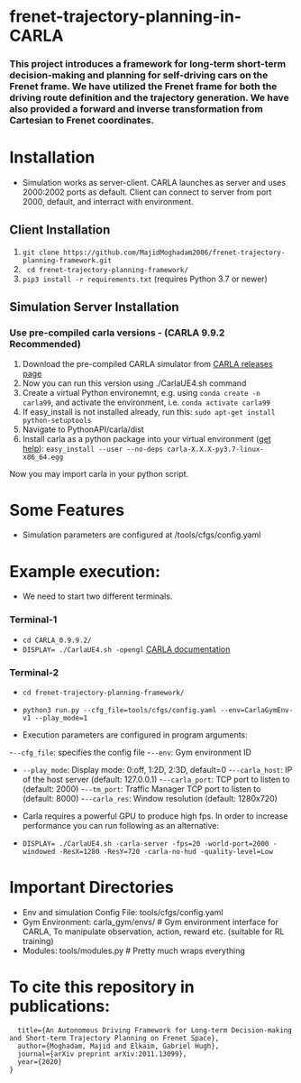 # frenet-trajectory-planning-in-CARLA
### This project introduces a framework for long-term short-term decision-making and planning for self-driving cars on the Frenet frame. We have utilized the Frenet frame for both the driving route definition and the trajectory generation. We have also provided a forward and inverse transformation from Cartesian to Frenet coordinates.

# Installation
- Simulation works as server-client. CARLA launches as server and uses 2000:2002 ports as default. Client can connect to server from port 2000, default, and interract with environment.

## Client Installation
1. ```git clone https://github.com/MajidMoghadam2006/frenet-trajectory-planning-framework.git```
2. ``` cd frenet-trajectory-planning-framework/```
3. ``` pip3 install -r requirements.txt ``` (requires Python 3.7 or newer)

## Simulation Server Installation
###  Use pre-compiled carla versions - (CARLA 9.9.2 Recommended)
1. Download the pre-compiled CARLA simulator from [CARLA releases page](https://github.com/carla-simulator/carla/releases)
2. Now you can run this version using ./CarlaUE4.sh command
3. Create a virtual Python environemnt, e.g. using ```conda create -n carla99```, and activate the environment, i.e. ```conda activate carla99```
4. If easy_install is not installed already, run this: ```sudo apt-get install python-setuptools```
5. Navigate to PythonAPI/carla/dist
6. Install carla as a python package into your virtual environment ([get help](https://carla.readthedocs.io/en/latest/build_system/)): ```easy_install --user --no-deps carla-X.X.X-py3.7-linux-x86_64.egg```

Now you may import carla in your python script.

# Some Features

- Simulation parameters are configured at /tools/cfgs/config.yaml

# Example execution:
- We need to start two different terminals. 
### Terminal-1
- ```cd CARLA_0.9.9.2/```
- ```DISPLAY= ./CarlaUE4.sh -opengl```
[CARLA documentation](https://carla.readthedocs.io/en/latest/)

### Terminal-2
- ```cd frenet-trajectory-planning-framework/```
- ```python3 run.py --cfg_file=tools/cfgs/config.yaml --env=CarlaGymEnv-v1 --play_mode=1```

- Execution parameters are configured in program arguments:

-```--cfg_file```: specifies the config file
-```--env```: Gym environment ID
- ```--play_mode```: Display mode: 0:off, 1:2D, 2:3D, default=0
-```--carla_host```: IP of the host server (default: 127.0.0.1)
-```--carla_port```: TCP port to listen to (default: 2000)
-```--tm_port```: Traffic Manager TCP port to listen to (default: 8000)
-```--carla_res```: Window resolution (default: 1280x720)

- Carla requires a powerful GPU to produce high fps. In order to increase performance you can run following as an alternative:

- ```DISPLAY= ./CarlaUE4.sh -carla-server -fps=20 -world-port=2000 -windowed -ResX=1280 -ResY=720 -carla-no-hud -quality-level=Low```


# Important Directories
- Env and simulation Config File: tools/cfgs/config.yaml
- Gym Environment: carla_gym/envs/ # Gym environment interface for CARLA, To manipulate observation, action, reward etc. (suitable for RL training)
- Modules: tools/modules.py # Pretty much wraps everything

# To cite this repository in publications:
```@article{moghadam2020autonomous,
  title={An Autonomous Driving Framework for Long-term Decision-making and Short-term Trajectory Planning on Frenet Space},
  author={Moghadam, Majid and Elkaim, Gabriel Hugh},
  journal={arXiv preprint arXiv:2011.13099},
  year={2020}
}
